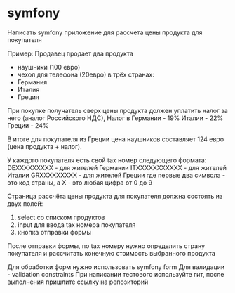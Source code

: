 # symfony

Написать symfony приложение для рассчета цены продукта для покупателя

Пример:
Продавец продает два продукта
- наушники (100 евро)
- чехол для телефона (20евро)
  в трёх странах:
- Германия
- Италия
- Греция

При покупке получатель сверх цены продукта должен уплатить налог за него (аналог Российского НДС),
Налог в Германии - 19%
Италии - 22%
Греции - 24%

В итоге для покупателя из Греции цена наушников составляет 124 евро (цена продукта + налог).

У каждого покупателя есть свой tax номер следующего формата:
DEXXXXXXXXX - для жителей Германии
ITXXXXXXXXXXX - для жителей Италии
GRXXXXXXXXX - для жителей Греции
где первые два символа - это код страны, а X - это любая цифра от 0 до 9

Страница рассчёта цены продукта для покупателя должна состоять из двух полей:
1. select со списком продуктов
2. input для ввода tax номера покупателя
3. кнопка отправки формы

После отправки формы, по tax номеру нужно определить страну покупателя и рассчитать конечную стоимость выбранного продукта

Для обработки форм нужно использовать symfony form
Для валидации - validation constraints
При написании тестового используйте гит, после выполнения пришлите ссылку на репозиторий
